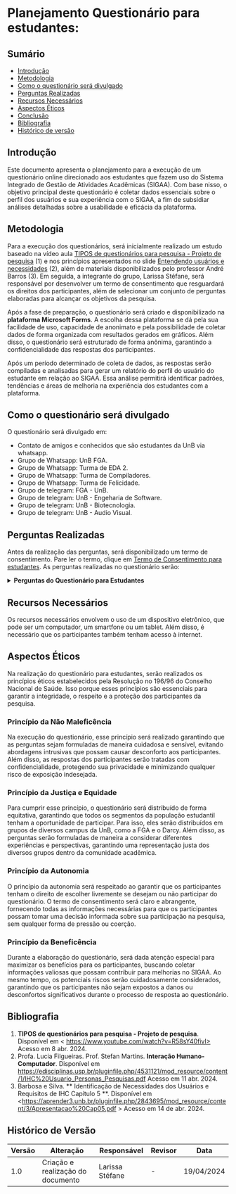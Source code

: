 # Planejamento Questionário para estudantes:

## Sumário

* [Introdução](#Introdução)
* [Metodologia](#Metodologia)
* [Como o questionário será divulgado](#Como-o-questionário-será-divulgado)
* [Perguntas Realizadas](#Perguntas-Realizadas)
* [Recursos Necessários](#Recursos-Necessários)
* [Aspectos Éticos](#Aspectos-Éticos)
* [Conclusão](#Conclusão)
* [Bibliografia](#Bibliografia)
* [Histórico de versão](#Histórico-de-versão)

## Introdução

Este documento apresenta o planejamento para a execução de um questionário online direcionado aos estudantes que fazem uso do Sistema Integrado de Gestão de Atividades Acadêmicas (SIGAA). Com base nisso, o objetivo principal deste questionário é coletar dados essenciais sobre o perfil dos usuários e sua experiência com o SIGAA, a fim de subsidiar análises detalhadas sobre a usabilidade e eficácia da plataforma.

## Metodologia
Para a execução dos questionários, será inicialmente realizado um estudo baseado na vídeo aula [TIPOS de questionários para pesquisa - Projeto de pesquisa](https://www.youtube.com/watch?v=R58sY40fivI) (1) e nos princípios apresentados no slide [Entendendo usuários e necessidades](https://edisciplinas.usp.br/pluginfile.php/4531121/mod_resource/content/1/IHC%20Usuario_Personas_Pesquisas.pdf) (2), além de materiais disponibilizados pelo professor André Barros (3). Em seguida, a integrante do grupo, Larissa Stéfane, será responsável por desenvolver um termo de consentimento que resguardará os direitos dos participantes, além de selecionar um conjunto de perguntas elaboradas para alcançar os objetivos da pesquisa.

Após a fase de preparação, o questionário será criado e disponibilizado na **plataforma Microsoft Forms**. A escolha dessa plataforma se dá pela sua facilidade de uso, capacidade de anonimato e pela possibilidade de coletar dados de forma organizada com resultados gerados em gráficos. Além disso, o questionário será estruturado de forma anônima, garantindo a confidencialidade das respostas dos participantes.

Após um período determinado de coleta de dados, as respostas serão compiladas e analisadas para gerar um relatório do perfil do usuário do estudante em relação ao SIGAA. Essa análise permitirá identificar padrões, tendências e áreas de melhoria na experiência dos estudantes com a plataforma.

## Como o questionário será divulgado

O questionário será divulgado em:

- Contato de amigos e conhecidos que são estudantes da UnB via whatsapp.
- Grupo de Whatsapp: UnB FGA.
- Grupo de Whatsapp: Turma de EDA 2.
- Grupo de Whatsapp: Turma de Compiladores.
- Grupo de Whatsapp: Turma de Felicidade.
- Grupo de telegram: FGA - UnB.
- Grupo de telegram: UnB - Engeharia de Software.
- Grupo de telegram: UnB - Biotecnologia.
- Grupo de telegram: UnB - Audio Visual.

## Perguntas Realizadas
Antes da realização das perguntas, será disponibilizado um termo de consentimento. Pare ler o termo, clique em [Termo de Consentimento para estudantes](PerfilUsuario/Estudantes/Questionarios/termoCosentimento.md).
As perguntas realizadas no questionário serão:

<details>
  <summary size="20"><b> Perguntas do Questionário para Estudantes </b></summary> 
  
1. **Qual é a sua faixa etária?**
- Menos de 18 anos
- 18-25 anos
- 26-35 anos
- 36-45 anos
- 46-65 anos
- Mais de 65 anos

2. **Qual é o seu gênero?**

- Feminino
- Masculino
- Não binário / Outro
- Preferir não dizer

3. **Qual é o seu status acadêmico atual?**
- Graduando
- Graduado
- Pós-graduando (mestrado)
- Pós-graduando (doutorado)
  
4. **Quais são as suas principais metas acadêmicas?**
- Obter um diploma
- Adquirir novas habilidades
- Fazer conexões profissionais
- Contribuir para a comunidade acadêmica
- Não sei/não quero responder
- Outro

5. **Qual é a sua etnia?**
- Negra
- Branca/Caucasiana
- Parda
- Asiática
- Indígena
- Prefiro não informar

6. **Qual o seu status socioeconômico?**
- Classe Baixa
- Classe Média-Baixa
- Classe Média
- Classe Média Alta
- Classe Alta
- Alta Classe Alta
- Prefiro não informar

7. **Há quanto tempo você utiliza o SIGAA?**
- Menos de 1 ano
- De 1 a 2 anos
- De 2 a 4 anos

8. **Como você classifica a sua habilidade de leitura?**
- Excelente

- Boa
- Regular
- Ruim
- Muito Ruim
- Não sei/não quero responder
  
9. **Qual a sua preferência de aprendizado?**
- Visual
- Auditivo
- Prático
- Outro
- Não tenho preferência
- Não sei/não quero responder
  
10. **Qual o seu nível de alfabetismo computacional? (Suas habilidades com informática)**
- Avançado
- Intermediário
- Básico
- Muito Básico
- Nenhum
- Não sei/não quero responder
  
11. **Como você classifica a sua experiência com jargões acadêmicos e técnicos?**
- Muito baixa
- Baixa
- Média
- Alta
- Muito Alta

12. **Você julga necessário ter o auxílio de algum manual para acessar as funcionalidades do SIGAA?**
- Sim
- Não
- Não sei informar

13. **Você cursou outros cursos em outras instituições além da UnB? Se sim, escreva no espaço:**
- Não
- Outro

14. **Além do SIGAA, você tem ou teve familiaridade com outros sistemas acadêmicos?**
- Sim, tenho (tive) familiaridade
- Pouca familiaridade
- Não tenho (tive) familiaridade
- Não sei/não quero responder

15. **Em relação à disposição para explorar novas tecnologias, você está:**
- Muito disposto
- Disposto
- Neutro
- Pouco disposto
- Não disposto
- Não sei/não quero responder
  
16. **Com que frequência você acessa o SIGAA?**
- Diariamente
- Semanalmente
- Mensalmente
- Raramente

17. **Qual dispositivo você mais utiliza para acessar o SIGAA?**
- Computador desktop
- Computador portátil/notebook
- Smartphone (Android)
- Smartphone (iOS)
- Tablet
- Outro

18. **Qual é o principal motivo para acessar o SIGAA?**
- Verificar notas e desempenho acadêmico
- Acompanhar calendário acadêmico
- Realizar matrículas e inscrições
- Acessar conteúdo ou lembretes de disciplinas
- Interagir com colegas
- Monitorar as turmas que participo
- Preencher ou adicionar dados/informações
- Acessar meus dados
- Acessar minhas atividades
- Outro

19. **Como você avalia a usabilidade do SIGAA?**
- Muito fácil de usar
- Fácil de usar
- Neutro
- Difícil de usar
- Muito difícil de usar

20. **Com que frequência você utiliza as funcionalidades de comunicação do SIGAA (mensagens, fóruns, etc.)?**

- Diariamente
- Semanalmente
- Mensalmente
- Raramente
- Nunca utilizei

21. **Qual é o seu nível de satisfação geral com o SIGAA?**
- Muito satisfeito(a)
- Satisfeito(a)
- Neutro
- Insatisfeito(a)
- Muito insatisfeito(a)
  
22. **Você utiliza outras plataformas ou sistemas semelhantes ao SIGAA?**
- Sim, frequentemente
- Sim, ocasionalmente
- Não, apenas o SIGAA
  
23. **Você considera que o SIGAA facilita o acesso a informações acadêmicas e administrativas?**
- Sim, muito
- Sim, em certa medida
- Neutro
- Não, dificulta o acesso
  
24. **Como você classificaria a qualidade das informações disponibilizadas no SIGAA?**
- Excelente
- Boa
- Regular
- Ruim
- Péssima

25. **Qual é o principal benefício que você enxerga no uso do SIGAA?**
- Facilidade de acesso a informações
- Melhora na organização acadêmica
- Maior interação com colegas e professores
- Agilidade nos processos acadêmicos
- Outro

26. **Em sua opinião, a organização das informações no SIGAA é:**
- Muito clara e intuitiva
- Clara, mas poderia ser melhor
- Neutra, nem boa nem ruim
- Confusa, mas utilizável
- Muito confusa e desorganizada
  
27. **Você acha que as informações apresentadas no SIGAA são suficientemente detalhadas e abrangentes?**
- Não, as informações são confusas e difíceis de entender
- Não, as informações são insuficientes e superficiais
- Neutra, nem suficiente nem insuficiente
- Sim, mas poderiam ser mais detalhadas em alguns casos
- Sim, as informações são detalhadas e abrangentes
  
28. **O design visual do SIGAA é:**
- Muito desatualizado e pouco atraente
- Pouco atraente, mas funcional
- Neutro, nem bom nem ruim
- Atraente, mas poderia ser melhorado
- Muito atraente e moderno

29. **Como você avalia a acessibilidade do SIGAA para usuários com necessidades especiais (por exemplo, usuários com
deficiência visual)?**
- Muito inacessível, não oferece recursos adequados de acessibilidade
- Inacessível em algumas áreas, mas com potencial de melhoria
- Neutra, nem acessível nem inacessível
- Acessível na maioria das vezes
- Muito acessível, oferece recursos adequados de acessibilidade
  
30. **Quão fácil é encontrar as funcionalidades específicas que você precisa no SIGAA?**
- Muito difícil, muitas vezes não encontro o que procuro
- Difícil, leva tempo para encontrar
- Neutra, nem fácil nem difícil
- Fácil na maioria das vezes
- Muito fácil, sempre encontro rapidamente
  
31. **Em quais linguas você consegue se comunicar?**
- Português
- Inglês
- Espanhol
- Francês
- Outro - Adicionar nova

</details>

## Recursos Necessários
Os recursos necessários envolvem o uso de um dispositivo eletrônico, que pode ser um computador, um smartfone ou um tablet. Além disso, é necessário que os participantes também tenham acesso à internet.

## Aspectos Éticos
Na realização do questionário para estudantes, serão realizados os princípios éticos estabelecidos pela Resolução no 196/96 do Conselho Nacional de Saúde. Isso porque esses princípios são essenciais para garantir a integridade, o respeito e a
proteção dos participantes da pesquisa.

### Princípio da Não Maleficência

Na execução do questionário, esse princípio será realizado garantindo que as perguntas sejam formuladas de maneira cuidadosa e sensível, evitando abordagens intrusivas que possam causar desconforto aos participantes. Além disso, as respostas dos participantes serão tratadas com confidencialidade, protegendo sua privacidade e minimizando qualquer risco de exposição indesejada.

### Princípio da Justiça e Equidade

Para cumprir esse princípio, o questionário será distribuído de forma equitativa, garantindo que todos os segmentos da população estudantil tenham a oportunidade de participar. Para isso, eles serão distribuídos em grupos de diversos campus da UnB, como a FGA e o Darcy. Além disso, as perguntas serão formuladas de maneira a considerar diferentes experiências e perspectivas, garantindo uma representação justa dos diversos grupos dentro da comunidade acadêmica.

### Princípio da Autonomia
O princípio da autonomia será respeitado ao garantir que os participantes tenham o direito de escolher livremente se desejam ou não participar do questionário. O termo de consentimento será claro e abrangente, fornecendo todas as informações necessárias para que os participantes possam tomar uma decisão informada sobre sua participação na pesquisa, sem qualquer forma de pressão ou coerção.

### Princípio da Beneficência

Durante a elaboração do questionário, será dada atenção especial para maximizar os benefícios para os participantes, buscando coletar informações valiosas que possam contribuir para melhorias no SIGAA. Ao mesmo tempo, os potenciais riscos serão cuidadosamente considerados, garantindo que os participantes não sejam expostos a danos ou desconfortos significativos durante o processo de resposta ao questionário.

## Bibliografia
1. **TIPOS de questionários para pesquisa - Projeto de pesquisa**. Disponível em <
https://www.youtube.com/watch?v=R58sY40fivI> Acesso em 8 abr. 2024.
2. Profa. Lucia Filgueiras. Prof. Stefan Martins. **Interação Humano-Computador**. Disponível em <https://edisciplinas.usp.br/pluginfile.php/4531121/mod_resource/content/1/IHC%20Usuario_Personas_Pesquisas.pdf> Acesso em 11 abr. 2024.
3. Barbosa e Silva. ** Identificação de Necessidades dos Usuários e Requisitos de IHC Capítulo 5 **. Disponível em <https://aprender3.unb.br/pluginfile.php/2843695/mod_resource/content/3/Apresentacao%20Cap05.pdf > Acesso em 14 de abr. 2024.
## Histórico de Versão
| Versão | Alteração | Responsável | Revisor | Data |
| - | - | - | - | - |
| 1.0 | Criação e realização do documento | Larissa Stéfane | - | 19/04/2024 |
